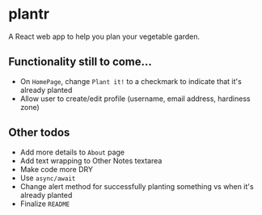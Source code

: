 # plantr

A React web app to help you plan your vegetable garden.

## Functionality still to come...

- On `HomePage`, change `Plant it!` to a checkmark to indicate that it's already planted
- Allow user to create/edit profile (username, email address, hardiness zone)

## Other todos

- Add more details to `About` page
- Add text wrapping to Other Notes textarea
- Make code more DRY
- Use `async/await`
- Change alert method for successfully planting something vs when it's already planted
- Finalize `README`
